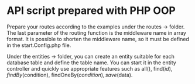 # API script prepared with PHP OOP
Prepare your routes according to the examples under the routes -> folder. The last parameter of the routing function is the middleware name in array format.
It is possible to shorten the middleware name, so it must be defined in the start.Config.php file.

Under the entities -> folder, you can create an entity suitable for each database table and define the table name.
You can start it in the entity controller and quickly use appropriate features such as all(), find($id), findBy($condition), findOneBy($condition), save($data).
